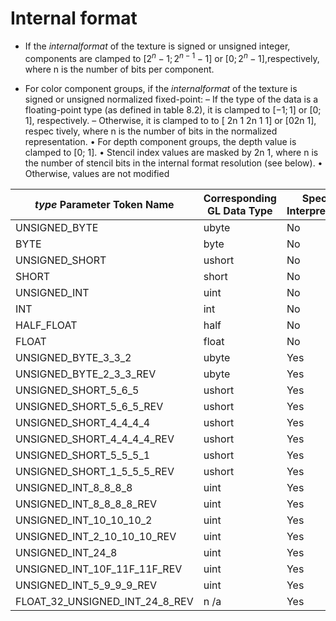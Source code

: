 # Internal format

* If the *internalformat* of the texture is signed or unsigned integer, components are clamped to $[2^n - 1; 2^{n - 1} - 1]$ or $[0; 2^n - 1]$,respectively, where n is the number of bits per component.

* For color component groups, if the *internalformat* of the texture is signed or unsigned normalized fixed-point:
    – If the type of the data is a floating-point type (as defined in table 8.2), it is clamped to $[-1; 1]$ or $[0; 1]$, respectively.
    – Otherwise, it is clamped to to [ 2n 1 2n 1 1] or [02n 1], respec
tively, where n is the number of bits in the normalized representation.
 • For depth component groups, the depth value is clamped to [0; 1].
 • Stencil index values are masked by 2n 1, where n is the number of stencil
 bits in the internal format resolution (see below).
 • Otherwise, values are not modified

| *type* Parameter Token Name    | Corresponding GL Data Type | Special Interpretation | Floating Point |
| ------------------------------ | -------------------------- | ---------------------- | -------------- |
| UNSIGNED_BYTE                  | ubyte                      | No                     | No             |
| BYTE                           | byte                       | No                     | No             |
| UNSIGNED_SHORT                 | ushort                     | No                     | No             |
| SHORT                          | short                      | No                     | No             |
| UNSIGNED_INT                   | uint                       | No                     | No             |
| INT                            | int                        | No                     | No             |
| HALF_FLOAT                     | half                       | No                     | Yes            |
| FLOAT                          | float                      | No                     | Yes            |
| UNSIGNED_BYTE_3_3_2            | ubyte                      | Yes                    | No             |
| UNSIGNED_BYTE_2_3_3_REV        | ubyte                      | Yes                    | No             |
| UNSIGNED_SHORT_5_6_5           | ushort                     | Yes                    | No             |
| UNSIGNED_SHORT_5_6_5_REV       | ushort                     | Yes                    | No             |
| UNSIGNED_SHORT_4_4_4_4         | ushort                     | Yes                    | No             |
| UNSIGNED_SHORT_4_4_4_4_REV     | ushort                     | Yes                    | No             |
| UNSIGNED_SHORT_5_5_5_1         | ushort                     | Yes                    | No             |
| UNSIGNED_SHORT_1_5_5_5_REV     | ushort                     | Yes                    | No             |
| UNSIGNED_INT_8_8_8_8           | uint                       | Yes                    | No             |
| UNSIGNED_INT_8_8_8_8_REV       | uint                       | Yes                    | No             |
| UNSIGNED_INT_10_10_10_2        | uint                       | Yes                    | No             |
| UNSIGNED_INT_2_10_10_10_REV    | uint                       | Yes                    | No             |
| UNSIGNED_INT_24_8              | uint                       | Yes                    | No             |
| UNSIGNED_INT_10F_11F_11F_REV   | uint                       | Yes                    | Yes            |
| UNSIGNED_INT_5_9_9_9_REV       | uint                       | Yes                    | Yes            |
| FLOAT_32_UNSIGNED_INT_24_8_REV | n /a                       | Yes                    | N              |